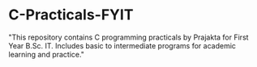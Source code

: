 # C-Practicals-FYIT
"This repository contains C programming practicals by Prajakta for First Year B.Sc. IT. Includes basic to intermediate programs for academic learning and practice."
